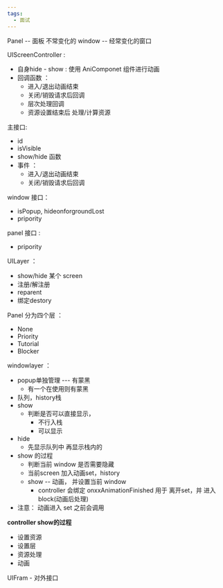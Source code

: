 ```yaml
---
tags:
  - 面试
---
```

Panel  -- 面板 不常变化的
window  -- 经常变化的窗口

UIScreenController :

- 自身hide - show : 使用 AniComponet 组件进行动画
- 回调函数 ： 
	- 进入/退出动画结束 
	- 关闭/销毁请求后回调
	- 层次处理回调
	- 资源设置结束后 处理/计算资源

主接口: 
- id
- isVisible
- show/hide 函数
- 事件 ： 
	- 进入/退出动画结束 
	- 关闭/销毁请求后回调

window 接口：
- isPopup, hideonforgroundLost
- pripority

panel 接口 :
- pripority


UILayer ：
- show/hide 某个 screen
- 注册/解注册
- reparent
- 绑定destory


Panel 分为四个层 ： 
- None
- Priority
- Tutorial
- Blocker


windowlayer ：

- popup单独管理 --- 有蒙黑
	- 有一个在使用则有蒙黑
- 队列，history栈 
- show
	- 判断是否可以直接显示，
		- 不行入栈
		- 可以显示
- hide
	- 先显示队列中 再显示栈内的
- show 的过程
	- 判断当前 window 是否需要隐藏
	- 当前screen 加入动画set，history
	- show -- 动画， 并设置当前 window
		- controller 会绑定  onxxAnimationFinished 用于 离开set，并 进入block(动画后处理)
- 注意： 动画进入 set 之前会调用

**controller show的过程**

- 设置资源
- 设置层
- 资源处理
- 动画


UIFram  - 对外接口